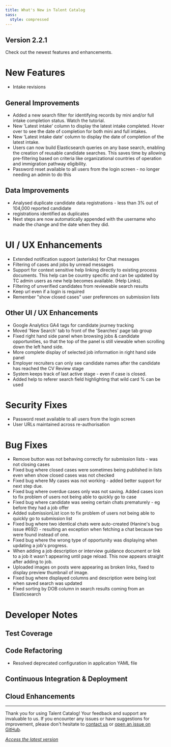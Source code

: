 ```yaml
---
title: What's New in Talent Catalog
sass:
  style: compressed
---
```


## Version 2.2.1

Check out the newest features and enhancements.

# New Features
- Intake revisions

## General Improvements
- Added a new search filter for identifying records by mini and/or full intake completion status. Watch the tutorial.
- New 'Latest intake' column to display the latest intake completed. Hover over to see the date of completion for both mini and full intakes.
- New 'Latest intake date' column to display the date of completion of the latest intake.
- Users can now build Elasticsearch queries on any base search, enabling the creation of reusable candidate searches. This
  saves time by allowing pre-filtering based on criteria like organizational countries of operation and immigration pathway eligibility.
- Password reset available to all users from the login screen - no longer needing an admin to do this


## Data Improvements
- Analysed duplicate candidate data registrations - less than 3% out of 104,000 reported candidate
- registrations identified as duplicates
- Next steps are now automatically appended with the username who made the change and the date when they did.

# UI / UX Enhancements
- Extended notification support (asterisks) for Chat messages
- Filtering of cases and jobs by unread messages
- Support for context sensitive help linking directly to existing process documents. This help can be country specific and can be updated by TC admin users as new help becomes available. (Help Links).
- Filtering of unverified candidates from reviewable search results
- Keep url even if a login is required
- Remember "show closed cases" user preferences on submission lists


## Other UI / UX Enhancements
- Google Analytics GA4 tags for candidate journey tracking
- Moved 'New Search' tab to front of the 'Searches' page tab group
- Fixed right hand side panel when browsing jobs & candidate opportunities, so that the top of the panel is still viewable when scrolling down the left hand side.
- More complete display of selected job information in right hand side panel
- Employer recruiters can only see candidate names after the candidate has reached the CV Review stage
- System keeps track of last active stage - even if case is closed.
- Added help to referer search field highlighting that wild card % can be used

# Security Fixes
- Password reset available to all users from the login screen
- User URLs maintained across re-authorisation

# Bug Fixes
- Remove button was not behaving correctly for submission lists - was not closing cases
- Fixed bug where closed cases were sometimes being published in lists even when show closed cases
  was not checked
- Fixed bug where My cases was not working - added better support for next step due.
- Fixed bug where overdue cases only was not saving. Added cases icon to fix problem of users not being able to quickly go to case
- Fixed bug where candidate was seeing certain chats prematurely - eg before they had a job offer
- Added submissionList icon to fix problem of users not being able to quickly go to submission list
- Fixed bug where two identical chats were auto-created (Hanine's bug issue #692) - resulting an exception when fetching a chat because two were found instead of one.
- Fixed bug where the wrong type of opportunity was displaying when updating a job's progress.
- When adding a job description or interview guidance document or link to a job it wasn't appearing until page reload. This now appears straight after adding to job.
- Uploaded images on posts were appearing as broken links, fixed to display preview thumbnail of image.
- Fixed bug where displayed columns and description were being lost when saved search was updated
- Fixed sorting by DOB column in search results coming from an Elasticsearch

# Developer Notes

## Test Coverage

## Code Refactoring
- Resolved deprecated configuration in application YAML file

## Continuous Integration & Deployment

## Cloud Enhancements


---

Thank you for using Talent Catalog! Your feedback and support are invaluable to us. If you encounter
any issues or have suggestions for improvement, please don't hesitate to [contact us](mailto:support@talentcatalog.net) or
[open an issue on GitHub](https://github.com/Talent-Catalog/talentcatalog/issues).

*[Access the latest version](https://tctalent.org/admin-portal/login)*
